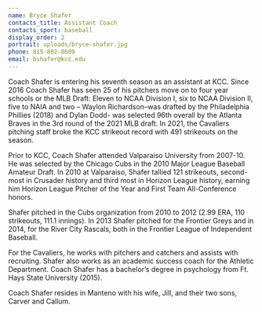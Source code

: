 ```yaml
---
name: Bryce Shafer
contacts_title: Assistant Coach
contacts_sport: baseball
display_order: 2
portrait: uploads/bryce-shafer.jpg
phone: 815-802-8609
email: bshafer@kcc.edu
---
```


Coach Shafer is entering his seventh season as an assistant at KCC. Since 2016 Coach Shafer has seen 25 of his pitchers move on to four year schools or the MLB Draft: Eleven to NCAA Division I, six to NCAA Division II, five to NAIA and two – Waylon Richardson–was drafted by the Philadelphia Phillies (2018) and Dylan Dodd- was selected 96th overall by the Atlanta Braves in the 3rd round of the 2021 MLB draft. In 2021, the Cavaliers pitching staff broke the KCC strikeout record with 491 strikeouts on the season.

Prior to KCC, Coach Shafer attended Valparaiso University from 2007-10. He was selected by the Chicago Cubs in the 2010 Major League Baseball Amateur Draft. In 2010 at Valparaiso, Shafer tallied 121 strikeouts, second-most in Crusader history and third m​ost in Horizon League history, earning him Horizon League Pitcher of the Year and First Team All-Conference honors.

Shafer pitched in the Cubs organization from 2010 to 2012 (2.99 ERA, 110 strikeouts, 111.1 innings). In 2013 Shafer pitched for the Frontier Greys and in 2014, for the River City Rascals, both in the Frontier League of Independent Baseball.

For the Cavaliers, he works with pitchers and catchers and assists with recruiting. Shafer also works as an academic success coach for the Athletic Department. Coach Shafer has a bachelor’s degree in psychology from Ft. Hays State University (2015).

Coach Shafer resides in Manteno with his wife, Jill, and their two sons, Carver and Callum.
